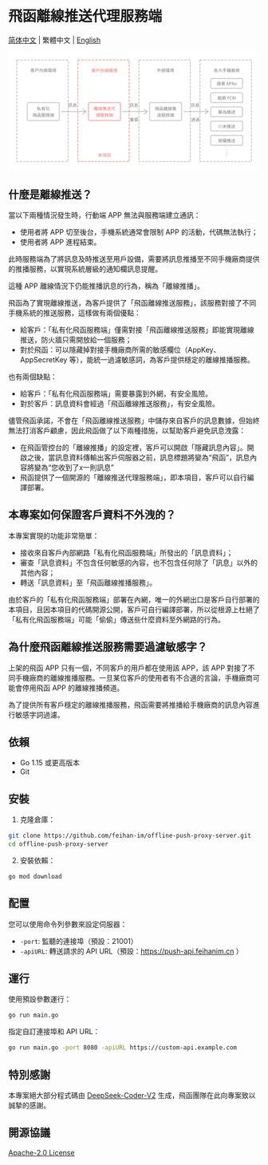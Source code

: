 # 飛函離線推送代理服務端

[简体中文](../README.md) | 繁體中文 | [English](./README-en.md)

![](./arch-zh-Hant.png)

## 什麼是離線推送？

當以下兩種情況發生時，行動端 APP 無法與服務端建立通訊：

- 使用者將 APP 切至後台，手機系統通常會限制 APP 的活動，代碼無法執行；
- 使用者將 APP 進程結束。

此時服務端為了將訊息及時推送至用戶設備，需要將訊息推播至不同手機廠商提供的推播服務，以實現系統層級的通知欄訊息提醒。

這種 APP 離線情況下仍能推播訊息的行為，稱為「離線推播」。

飛函為了實現離線推送，為客戶提供了「飛函離線推送服務」，該服務對接了不同手機系統的推送服務，這樣做有兩個優點：

- 給客戶：「私有化飛函服務端」僅需對接「飛函離線推送服務」即能實現離線推送，防火牆只需開放給一個服務；
- 對於飛函：可以隱藏掉對接手機廠商所需的敏感欄位（AppKey、AppSecretKey 等），能統一過濾敏感詞，為客戶提供穩定的離線推播服務。

也有兩個缺點：

- 給客戶：「私有化飛函服務端」需要暴露到外網，有安全風險。
- 對於客戶：訊息資料會經過「飛函離線推送服務」，有安全風險。

儘管飛函承諾，不會在「飛函離線推送服務」中儲存來自客戶的訊息數據，但始終無法打消客戶顧慮，因此飛函做了以下兩種措施，以幫助客戶避免訊息洩露：

- 在飛函管控台的「離線推播」的設定裡，客戶可以開啟「隱藏訊息內容」。開啟之後，當訊息資料傳輸出客戶伺服器之前，訊息標題將變為“飛函”，訊息內容將變為“您收到了x一則訊息”
- 飛函提供了一個開源的「離線推送代理服務端」，即本項目，客戶可以自行編譯部署。

## 本專案如何保證客戶資料不外洩的？

本專案實現的功能非常簡單：
- 接收來自客戶內部網路「私有化飛函服務端」所發出的「訊息資料」；
- 審查「訊息資料」不包含任何敏感的內容，也不包含任何除了「訊息」以外的其他內容；
- 轉送「訊息資料」至「飛函離線推播服務」。

由於客戶的「私有化飛函服務端」部署在內網，唯一的外網出口是客戶自行部署的本項目，且因本項目的代碼開源公開，客戶可自行編譯部署，所以從根源上杜絕了「私有化飛函服務端」可能「偷偷」傳送些什麼資料至外網路的行為。

## 為什麼飛函離線推送服務需要過濾敏感字？

上架的飛函 APP 只有一個，不同客戶的用戶都在使用該 APP，該 APP 對接了不同手機廠商的離線推播服務。一旦某位客戶的使用者有不合適的言論，手機廠商可能會停用飛函 APP 的離線推播頻道。

為了提供所有客戶穩定的離線推播服務，飛函需要將推播給手機廠商的訊息內容進行敏感字詞過濾。

## 依賴

- Go 1.15 或更高版本
- Git

## 安裝

1. 克隆倉庫：
 ```sh
 git clone https://github.com/feihan-im/offline-push-proxy-server.git
 cd offline-push-proxy-server
 ```

2. 安裝依賴：
 ```sh
 go mod download
 ```

## 配置

您可以使用命令列參數來設定伺服器：

- `-port`: 監聽的連接埠（預設：21001）
- `-apiURL`: 轉送請求的 API URL（預設：https://push-api.feihanim.cn ）

## 運行

使用預設參數運行：

```sh
go run main.go
```

指定自訂連接埠和 API URL：

```sh
go run main.go -port 8080 -apiURL https://custom-api.example.com
```

## 特別感謝

本專案絕大部分程式碼由 [DeepSeek-Coder-V2](https://github.com/deepseek-ai/DeepSeek-Coder-V2) 生成，飛函團隊在此向專案致以誠摯的感謝。

## 開源協議

[Apache-2.0 License](./LICENSE)
